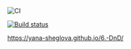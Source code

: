 ![CI](https://github.com/yana-sheglova/6.-DnD/actions/workflows/web.yml/badge.svg)

[![Build status](https://ci.appveyor.com/api/projects/status/37by58ckyr4dxw53?svg=true)](https://ci.appveyor.com/project/yana-sheglova/6-dnd)

https://yana-sheglova.github.io/6.-DnD/
